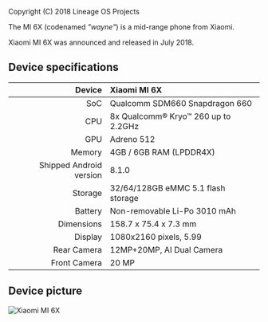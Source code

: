 Copyright (C) 2018 Lineage OS Projects

The MI 6X (codenamed _"wayne"_) is a mid-range phone from Xiaomi.

Xiaomi MI 6X was announced and released in July 2018.

## Device specifications

| Device       | Xiaomi MI 6X         |
| -----------: | :---------------------------------------------- |
| SoC          | Qualcomm SDM660 Snapdragon 660                  |
| CPU          | 8x Qualcomm® Kryo™ 260 up to 2.2GHz             |
| GPU          | Adreno 512                                      |
| Memory       | 4GB / 6GB RAM (LPDDR4X)                   |
| Shipped Android version | 8.1.0                           	 |
| Storage      | 32/64/128GB eMMC 5.1 flash storage              |
| Battery      | Non-removable Li-Po 3010 mAh               	 |
| Dimensions   | 158.7 x 75.4 x 7.3 mm	                         |
| Display      | 1080x2160 pixels, 5.99    						 |
Rear Camera    | 12MP+20MP, AI Dual Camera
Front Camera   | 20 MP

## Device picture

![Xiaomi MI 6X](https://cdn.cnbj0.fds.api.mi-img.com/b2c-mimall-media/a4842f9afc615164af83c2088a412fc0.jpg "Xiaomi MI 6X")
